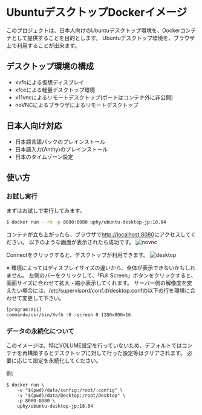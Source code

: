 # UbuntuデスクトップDockerイメージ

このプロジェクトは、日本人向けのUbuntuデスクトップ環境を、Dockerコンテナとして提供することを目的とします。
Ubuntuデスクトップ環境を、ブラウザ上で利用することが出来ます。

## デスクトップ環境の構成

- xvfbによる仮想ディスプレイ
- xfceによる軽量デスクトップ環境
- x11vncによるリモートデスクトップ(ポートはコンテナ外に非公開)
- noVNCによるブラウザによるリモートデスクトップ

## 日本人向け対応

- 日本語言語パックのプレインストール
- 日本語入力(Anthy)のプレインストール
- 日本のタイムゾーン設定

## 使い方

### お試し実行

まずはお試しで実行してみます。

```sh
$ docker run --rm -p 8080:8080 uphy/ubuntu-desktop-jp:18.04
```

コンテナが立ち上がったら、ブラウザで[http://localhost:8080](http://localhost:8080)にアクセスしてください。
以下のような画面が表示されたら成功です。
![novnc](https://raw.githubusercontent.com/uphy/ubuntu-desktop-jp/images/novnc.png)

Connectをクリックすると、デスクトップが利用できます。
![desktop](https://raw.githubusercontent.com/uphy/ubuntu-desktop-jp/images/desktop.png)

※
環境によってはディスプレイサイズの違いから、全体が表示できないかもしれません。
左側のバーをクリックして、「Full Screen」ボタンをクリックすると、画面サイズに合わせて拡大・縮小表示してくれます。
サーバー側の解像度を変えたい場合には、/etc/supervisord/conf.d/desktop.confの以下の行を環境に合わせて変更して下さい。

```
[program:X11]
command=/usr/bin/Xvfb :0 -screen 0 1280x800x16
```

### データの永続化について

このイメージは、特にVOLUME設定を行っていないため、デフォルトではコンテナを再構築するとデスクトップに対して行った設定等はクリアされます。
必要に応じて設定を永続化してください。

例:

```
$ docker run \
    -v "$(pwd)/data/config:/root/.config" \
    -v "$(pwd)/data/Desktop:/root/Desktop" \
    -p 8080:8080 \
    uphy/ubuntu-desktop-jp:18.04
```
